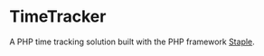 # TimeTracker
A PHP time tracking solution built with the PHP framework <a href="https://github.com/ironpilot/Staple-Code">Staple</a>.
